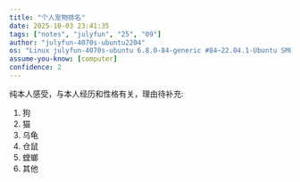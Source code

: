 ```yaml
---
title: "个人宠物排名"
date: 2025-10-03 23:41:35
tags: ["notes", "julyfun", "25", "09"]
author: "julyfun-4070s-ubuntu2204"
os: "Linux julyfun-4070s-ubuntu 6.8.0-84-generic #84~22.04.1-Ubuntu SMP PREEMPT_DYNAMIC Tue Sep  9 14:29:36 UTC 2 x86_64 x86_64 x86_64 GNU/Linux"
assume-you-know: [computer]
confidence: 2
---
```


纯本人感受，与本人经历和性格有关，理由待补充:
1. 狗
1. 猫
1. 乌龟
1. 仓鼠
1. 螳螂
1. 其他

